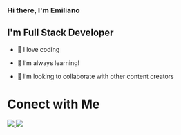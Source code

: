 
### Hi there, I'm Emiliano

  

## I'm Full Stack Developer

  

- 🚀 I love coding

- 🌱 I’m always learning!

- 👯 I’m looking to collaborate with other content creators

  
# Conect with Me

<p  align="center">

<p>
<a href="https://www.linkedin.com/in/russo-emiliano/"><img src="https://img.icons8.com/color/48/000000/linkedin.png"/>
<a href="mailto:emiliano.russo@outlook.com"><img src="https://img.icons8.com/color/48/000000/ms-outlook.png"/>
</p>



</p>
